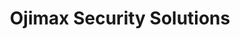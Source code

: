 ---
title: "Ojimax Security Solutions"
url: /san-pablo/ojimax-security-solutions/
shop: Computer
---